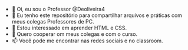 - 👋 Oi, eu sou o Professor @Deoliveira4
- 👀 Eu tenho este repositório para compartilhar arquivos e práticas com meus colegas Professores de PC.
- 🌱 Estou interessado em aprender HTML e CSS.
- 💞️ Quero cooperar om meus colegas e com o curso.
- 📫 Você pode me encontrar nas redes sociais e no classroom.

<!---
Deoliveira4/Deoliveira4 is a ✨ special ✨ repository because its `README.md` (this file) appears on your GitHub profile.
You can click the Preview link to take a look at your changes.
--->

          
